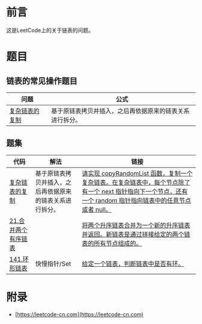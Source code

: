 # 前言

这是LeetCode上的关于链表的问题。

# 题目

## 链表的常见操作题目

| 问题 | 公式 |
| ---- | ---- |
[复杂链表的复制](CopyRandomList.java) |  基于原链表拷贝并插入，之后再依据原来的链表关系进行拆分。 |

## 题集

| 代码 | 解法 | 链接 |
| ---- | ---- | ---- |
| [复杂链表的复制](CopyRandomList.java) |  基于原链表拷贝并插入，之后再依据原来的链表关系进行拆分。 | [请实现 copyRandomList 函数，复制一个复杂链表。在复杂链表中，每个节点除了有一个 next 指针指向下一个节点，还有一个 random 指针指向链表中的任意节点或者 null。](https://leetcode-cn.com/problems/fu-za-lian-biao-de-fu-zhi-lcof/) |
| [21.合并两个有序链表](MergeTwoLists.java) | | [将两个升序链表合并为一个新的升序链表并返回。新链表是通过拼接给定的两个链表的所有节点组成的。](https://leetcode-cn.com/problems/merge-two-sorted-lists/) |
| [141.环形链表](HasCycle.java) |  快慢指针/Set | [给定一个链表，判断链表中是否有环。](https://leetcode-cn.com/problems/linked-list-cycle/) |

# 附录

- [https://leetcode-cn.com](https://leetcode-cn.com)